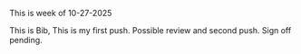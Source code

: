 This is week of 10-27-2025

This is Bib, This is my first push. Possible review and second push. Sign off pending. 